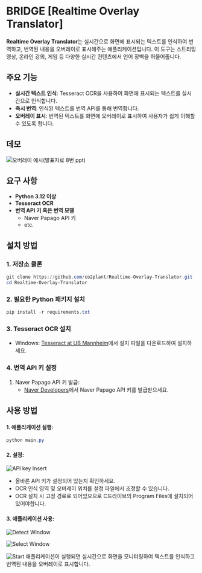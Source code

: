#  BRIDGE [Realtime Overlay Translator]

**Realtime Overlay Translator**는 실시간으로 화면에 표시되는 텍스트를 인식하여 번역하고, 번역된 내용을 오버레이로 표시해주는 애플리케이션입니다. 이 도구는 스트리밍 영상, 온라인 강의, 게임 등 다양한 실시간 컨텐츠에서 언어 장벽을 허물어줍니다.

## 주요 기능

- **실시간 텍스트 인식**: Tesseract OCR을 사용하여 화면에 표시되는 텍스트를 실시간으로 인식합니다.
- **즉시 번역**: 인식된 텍스트를 번역 API를 통해 번역합니다.
- **오버레이 표시**: 번역된 텍스트를 화면에 오버레이로 표시하여 사용자가 쉽게 이해할 수 있도록 합니다.

## 데모

![오버레이 예시(발표자료 8번 ppt)](https://github.com/co2plant/Realtime-Overlay-Translator/blob/main/Docs/blob/presentation/008.png)

## 요구 사항

- **Python 3.12 이상**
- **Tesseract OCR**
- **번역 API 키 혹은 번역 모델**
  - Naver Papago API 키
  - etc.

## 설치 방법

### 1. 저장소 클론

```PowerShell
git clone https://github.com/co2plant/Realtime-Overlay-Translator.git
cd Realtime-Overlay-Translator
```
### 2. 필요한 Python 패키지 설치
```PowerShell
pip install -r requirements.txt
```
### 3. Tesseract OCR 설치
- Windows:
    [Tesseract at UB Mannheim](https://github.com/UB-Mannheim/tesseract/wiki)에서 설치 파일을 다운로드하여 설치하세요.
    
### 4. 번역 API 키 설정
1. Naver Papago API 키 발급:
    - [Naver Developers](https://developers.naver.com/docs/papago/)에서 Naver Papago API 키를 발급받으세요.


## 사용 방법
#### 1. **애플리케이션 실행**:
```PowerShell
python main.py
```
#### 2. **설정:**
![API key Insert](https://github.com/co2plant/Realtime-Overlay-Translator/blob/main/Docs/blob/how/Group%201.png)
- 올바른 API 키가 설정되어 있는지 확인하세요.
- OCR 인식 영역 및 오버레이 위치를 설정 파일에서 조정할 수 있습니다.
- OCR 설치 시 고정 경로로 되어있으므로 C드라이브의 Program Files에 설치되어 있어야합니다.

#### 3. **애플리케이션 사용:**
![Detect Window](https://github.com/co2plant/Realtime-Overlay-Translator/blob/main/Docs/blob/how/Group%202.png)

![Select Window](https://github.com/co2plant/Realtime-Overlay-Translator/blob/main/Docs/blob/how/Group%203.png)

![Start](https://github.com/co2plant/Realtime-Overlay-Translator/blob/main/Docs/blob/how/Group%204.png)
애플리케이션이 실행되면 실시간으로 화면을 모니터링하여 텍스트를 인식하고 번역된 내용을 오버레이로 표시합니다.